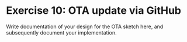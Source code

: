 Exercise 10: OTA update via GitHub
===

Write documentation of your design for the OTA sketch here, and subsequently
document your implementation.
